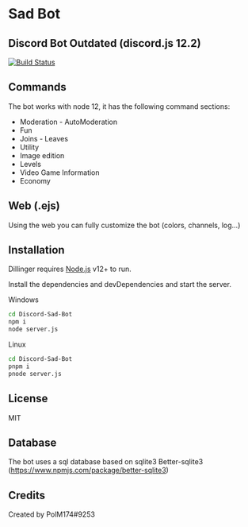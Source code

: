 # Sad Bot 
## Discord Bot Outdated (discord.js 12.2)

[![Build Status](https://camo.githubusercontent.com/425d14e7ceaf18d8bb8e9bf17cd1a270c928c888b9ee4abe84a3bc8a5b3122fe/68747470733a2f2f696d672e736869656c64732e696f2f62616467652f2d4e6f64656a732d3433383533643f7374796c653d666c61742d737175617265266c6f676f3d4e6f64652e6a73266c6f676f436f6c6f723d7768697465)](https://nodejs.org/en/)

## Commands

The bot works with node 12, it has the following command sections:
- Moderation - AutoModeration
- Fun
- Joins - Leaves
- Utility
- Image edition
- Levels 
- Video Game Information
- Economy

## Web (.ejs)
Using the web you can fully customize the bot (colors, channels, log...)
## Installation

Dillinger requires [Node.js](https://nodejs.org/) v12+ to run.

Install the dependencies and devDependencies and start the server.

Windows
```sh
cd Discord-Sad-Bot
npm i
node server.js
```

Linux
```sh
cd Discord-Sad-Bot
pnpm i
pnode server.js
```

## License

MIT

## Database
The bot uses a sql database based on sqlite3
Better-sqlite3 (https://www.npmjs.com/package/better-sqlite3)

## Credits

Created by PolM174#9253
